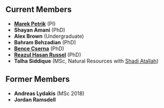 
## Current Members

* [**Marek Petrik**](http://cs.unh.edu/~mpetrik) (PI)
* **Shayan Amani** (PhD)
* **Alex Brown** (Undergraduate)
* **Bahram Behzadian** (PhD)
* [**Bence Cserna**](http://www.cs.unh.edu/bence/) (PhD)
* [**Reazul Hasan Russel**](http://cs.unh.edu/~rr1042/reazul.html) (PhD)
* **Talha Siddique** (MSc, Natural Resources with [Shadi Atallah](https://colsa.unh.edu/faculty/atallah))


## Former Members

* **Andreas Lydakis** (MSc 2018)
* **Jordan Ramsdell** 